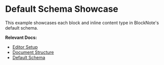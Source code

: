 # Default Schema Showcase

This example showcases each block and inline content type in BlockNote's default schema.

**Relevant Docs:**

- [Editor Setup](/docs/getting-started/editor-setup)
- [Document Structure](/docs/foundations/document-structure)
- [Default Schema](/docs/foundations/schemas)

